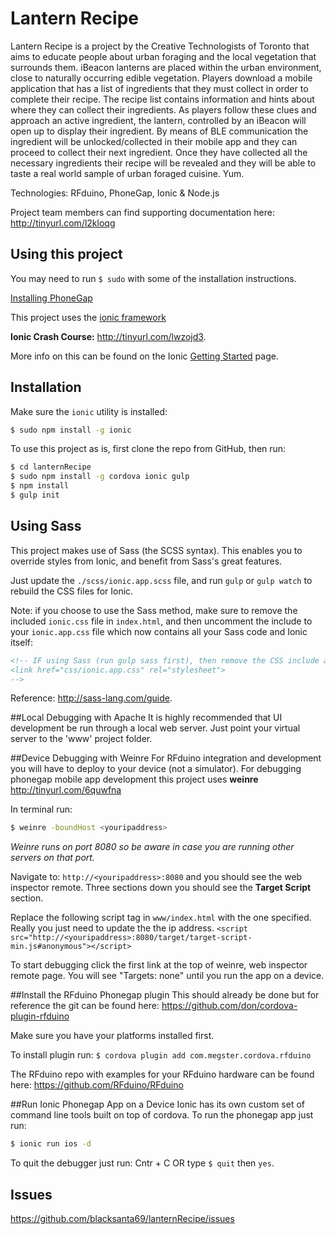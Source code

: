 Lantern Recipe
=====================

Lantern Recipe is a project by the Creative Technologists of Toronto that aims to educate people about urban foraging and the local vegetation that surrounds them.
iBeacon lanterns are placed within the urban environment, close to naturally occurring edible vegetation.
Players download a mobile application that has a list of ingredients that they must collect in order to complete their recipe.
The recipe list contains information and hints about where they can collect their ingredients.
As players follow these clues and approach an active ingredient, the lantern, controlled by an iBeacon will open up to display their ingredient.
By means of BLE communication the ingredient will be unlocked/collected in their mobile app and they can proceed to collect their next ingredient.
Once they have collected all the necessary ingredients their recipe will be revealed and they will be able to taste a real world sample of urban foraged cuisine. Yum.

Technologies: RFduino, PhoneGap, Ionic & Node.js

Project team members can find supporting documentation here: http://tinyurl.com/l2kloqg

## Using this project

You may need to run `$ sudo` with some of the installation instructions.

[Installing PhoneGap](http://docs.phonegap.com/en/3.1.0/guide_cli_index.md.html#The%20Command-line%20Interface)

This project uses the [ionic framework](http://ionicframework.com/)

**Ionic Crash Course:** http://tinyurl.com/lwzojd3.

More info on this can be found on the Ionic [Getting Started](http://ionicframework.com/getting-started) page.

## Installation
Make sure the `ionic` utility is installed:

```bash
$ sudo npm install -g ionic
```
To use this project as is, first clone the repo from GitHub, then run:

```bash
$ cd lanternRecipe
$ sudo npm install -g cordova ionic gulp
$ npm install
$ gulp init
```

## Using Sass

This project makes use of Sass (the SCSS syntax). This enables you to override styles from Ionic, and benefit from
Sass's great features.

Just update the `./scss/ionic.app.scss` file, and run `gulp` or `gulp watch` to rebuild the CSS files for Ionic.

Note: if you choose to use the Sass method, make sure to remove the included `ionic.css` file in `index.html`, and then uncomment
the include to your `ionic.app.css` file which now contains all your Sass code and Ionic itself:

```html
<!-- IF using Sass (run gulp sass first), then remove the CSS include above
<link href="css/ionic.app.css" rel="stylesheet">
-->
```
Reference: http://sass-lang.com/guide.

##Local Debugging with Apache
It is highly recommended that UI development be run through a local web server. Just point your virtual server to the 'www' project folder.

##Device Debugging with Weinre
For RFduino integration and development you will have to deploy to your device (not a simulator).
For debugging phonegap mobile app development this project uses **weinre** http://tinyurl.com/6quwfna

In terminal run:
```bash
$ weinre -boundHost <youripaddress>
```
*Weinre runs on port 8080 so be aware in case you are running other servers on that port.*

Navigate to: `http://<youripaddress>:8080` and you should see the web inspector remote. Three sections down you should see the **Target Script** section.

Replace the following script tag in `www/index.html` with the one specified. Really you just need to update the the ip address.
`<script src="http://<youripaddress>:8080/target/target-script-min.js#anonymous"></script>`

To start debugging click the first link at the top of weinre, web inspector remote page. You will see "Targets: none" until you run the app on a device.

##Install the RFduino Phonegap plugin
This should already be done but for reference the git can be found here: https://github.com/don/cordova-plugin-rfduino

Make sure you have your platforms installed first.

To install plugin run:
`$ cordova plugin add com.megster.cordova.rfduino`

The RFduino repo with examples for your RFduino hardware can be found here: https://github.com/RFduino/RFduino

##Run Ionic Phonegap App on a Device
Ionic has its own custom set of command line tools built on top of cordova. To run the phonegap app just run:
```bash
$ ionic run ios -d
```
To quit the debugger just run: Cntr + C OR type `$ quit` then `yes`.

## Issues
https://github.com/blacksanta69/lanternRecipe/issues
